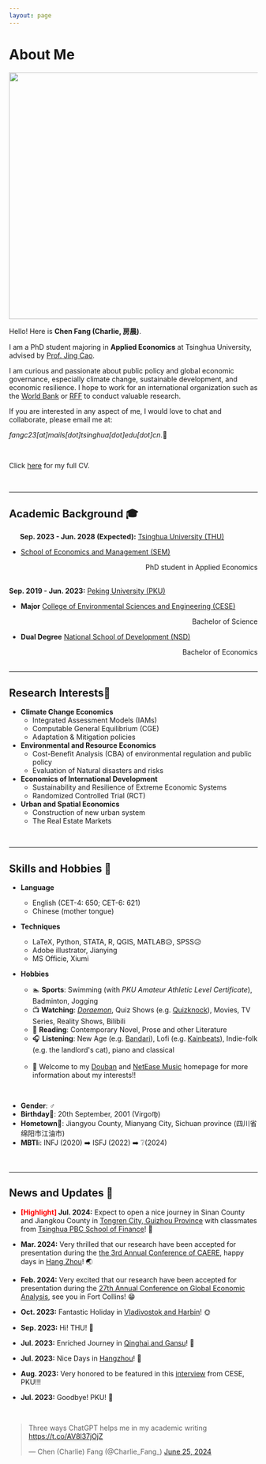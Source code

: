 ```yaml
---
layout: page
---
```

# About Me

<img src="https://charlie-pku.github.io/trip_2023.jpg" class="floatpic" width="750" height="500">

<br>

Hello! Here is **Chen Fang (Charlie, 房晨)**.

I am a PhD student majoring in **Applied Economics** at Tsinghua University, advised by [Prof. Jing Cao](https://chinaproject.harvard.edu/people/jing-cao).

I am curious and passionate about public policy and global economic governance, especially climate change, sustainable development, and economic resilience. I hope to work for an international organization such as the [World Bank](https://www.worldbank.org/en/home) or [RFF](https://www.rff.org/) to conduct valuable research.

If you are interested in any aspect of me, I would love to chat and collaborate, please email me at: 

*fangc23[at]mails[dot]tsinghua[dot]edu[dot]cn*.📍

<br>

Click [here](https://charlie-pku.github.io/file/CV/CV_Chen.pdf) for my full CV.

<br>

---

## Academic Background 🎓

&#8194; &#8194; **Sep. 2023 - Jun. 2028 (Expected):** [Tsinghua University (THU)](https://www.tsinghua.edu.cn/)

- [School of Economics and Management (SEM)](https://www.sem.tsinghua.edu.cn/)

<div style="text-align:right;">
    PhD student in Applied Economics
</div>

<br>


**Sep. 2019 - Jun. 2023:** [Peking University (PKU)](https://www.pku.edu.cn/) 

- **Major**		[College of Environmental Sciences and Engineering (CESE)](https://cese.pku.edu.cn/)

<div style="text-align:right;">
    Bachelor of Science
</div>

- **Dual Degree** 	[National School of Development (NSD)](http://nsd.pku.edu.cn/)

<div style="text-align:right;">
    Bachelor of Economics
</div>

<!-- - **Minor**		International Organization Talent Training Certificate Program -->

<br>

---

## Research Interests🔖

- **Climate Change Economics**
  - Integrated Assessment Models (IAMs)
  - Computable General Equilibrium (CGE)
  - Adaptation & Mitigation policies
- **Environmental and Resource Economics**
  - Cost-Benefit Analysis (CBA) of environmental regulation and public policy
  - Evaluation of Natural disasters and risks
- **Economics of International Development**
  - Sustainability and Resilience of Extreme Economic Systems
  - Randomized Controlled Trial (RCT)
- **Urban and Spatial Economics**
  - Construction of new urban system
  - The Real Estate Markets

<br>

<!-- My current research focuses on practical problems that artificial intelligence faces in real life.

I wish to devote my talent to this meaningful cause and bring well-being to society. -->

---

## Skills and Hobbies 🚩

- **Language**
  - English (CET-4: 650; CET-6: 621)
  - Chinese (mother tongue)

- **Techniques**
  - LaTeX, Python, STATA, R, QGIS, MATLAB😥, SPSS😥 
  - Adobe illustrator, Jianying
  - MS Officie, Xiumi


- **Hobbies**
  - 🏊 **Sports**: Swimming (with *PKU Amateur Athletic Level Certificate*), Badminton, Jogging
  - 📺 **Watching**: [*Doraemon*](https://dora-world.com/), Quiz Shows (e.g. [Quizknock](https://www.portal.quizknock.com/)), Movies, TV Series, Reality Shows, Bilibili
  - 📖 **Reading**: Contemporary Novel, Prose and other Literature
  - 🎧 **Listening**: New Age (e.g. [Bandari](https://music.apple.com/cn/artist/bandari/274081002)), Lofi (e.g. [Kainbeats](https://kainbeats.com/)), Indie-folk (e.g. the landlord's cat), piano and classical
  
  <br>
  
  - 🔗 Welcome to my [Douban](https://www.douban.com/people/llvintagell/?_i=7918178VKIvn7g) and [NetEase Music](https://music.163.com/#/user/home?id=315155365) homepage for more information about my interests!!

<br>

- **Gender**: ♂️
- **Birthday**🎂: 20th September, 2001 (Virgo♍)
- **Hometown**🏡: Jiangyou County, Mianyang City, Sichuan province (四川省绵阳市江油市)
- **MBTI**ℹ️: INFJ (2020) ➡️ ISFJ (2022) ➡️ ❔(2024)

<br>


---

## News and Updates 📨

- **<font color='red'>[Highlight] </font> Jul. 2024:** Expect to open a nice journey in Sinan County and Jiangkou County in [Tongren City, Guizhou Province](https://mp.weixin.qq.com/s/oTnPJp2SgLY9szQybwspmA) with classmates from [Tsinghua PBC School of Finance](https://www.pbcsf.tsinghua.edu.cn/)! 🍉

- **Mar. 2024:** Very thrilled that our research have been accepted for presentation during the [the 3rd Annual Conference of CAERE](http://www.caere.org/), happy days in [Hang Zhou](https://mp.weixin.qq.com/s/R1SMwQkPnT1vl2RaqjoN0w)! 🌏

- **Feb. 2024:** Very excited that our research have been accepted for presentation during the [27th Annual Conference on Global Economic Analysis](https://www.gtap.agecon.purdue.edu/events/Conferences/2024/index.aspx), see you in Fort Collins! 😁


- **Oct. 2023:** Fantastic Holiday in [Vladivostok and Harbin](https://mp.weixin.qq.com/s/J1xEEw_rVxnN3jOz3XRklA)! 🌞

- **Sep. 2023:** Hi! THU! 🏫

- **Jul. 2023:** Enriched Journey in [Qinghai and Gansu](https://mp.weixin.qq.com/s/jHh41LKx_3fV7STTZdbfFw)! 🐪

- **Jul. 2023:** Nice Days in [Hangzhou](https://mp.weixin.qq.com/s/nCI595vR34eP4ZCwd1JF_w)! 🐾

- **Aug. 2023:** Very honored to be featured in this [interview](https://mp.weixin.qq.com/s/nwJ-w7q_wHt3VQYaUwvdfw) from CESE, PKU!!! 

- **Jul. 2023:** Goodbye! PKU! 🏫


<br>


<blockquote class="twitter-tweet"><p lang="en" dir="ltr">Three ways ChatGPT helps me in my academic writing <a href="https://t.co/AV8l37jOjZ">https://t.co/AV8l37jOjZ</a></p>&mdash; Chen (Charlie) Fang (@Charlie_Fang_) <a href="https://twitter.com/Charlie_Fang_/status/1805417257348350098?ref_src=twsrc%5Etfw">June 25, 2024</a></blockquote> <script async src="https://platform.twitter.com/widgets.js" charset="utf-8"></script>